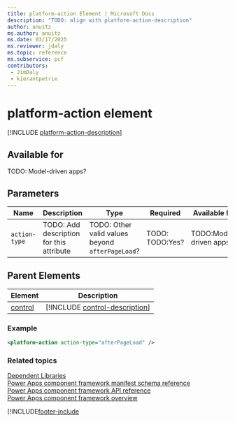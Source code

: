 ```yaml
---
title: platform-action Element | Microsoft Docs
description: "TODO: align with platform-action-description"
author: anuitz
ms.author: anuitz
ms.date: 03/17/2025
ms.reviewer: jdaly
ms.topic: reference
ms.subservice: pcf
contributors:
 - JimDaly
 - kierantpetrie
---
```


# platform-action element

[!INCLUDE [platform-action-description](includes/platform-action-description.md)]

## Available for

TODO: Model-driven apps?

## Parameters

|Name|Description|Type|Required|Available for|
|--|--|--|--|--------|
|`action-type`|TODO: Add description for this attribute|TODO: Other valid values beyond `afterPageLoad`? |TODO: TODO:Yes?|TODO:Model-driven apps?|

## Parent Elements

|Element|Description|
|--|--|
|[control](control.md)|[!INCLUDE [control-description](includes/control-description.md)]|



### Example

```XML
<platform-action action-type="afterPageLoad" />
```

### Related topics

[Dependent Libraries](../dependent-libraries.md)   
[Power Apps component framework manifest schema reference](index.md)   
[Power Apps component framework API reference](../reference/index.md)   
[Power Apps component framework overview](../overview.md)

[!INCLUDE[footer-include](../../../includes/footer-banner.md)